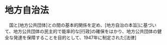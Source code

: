 # 地方自治法
　国と[地方公共団体]との間の基本的関係を定め、[地方自治の本旨]に基づいて、地方公共団体の民主的で能率的な[行政]の確保をはかり、地方公共団体の健全な発達を保障することを目的として、1947年に制定された[法律]
